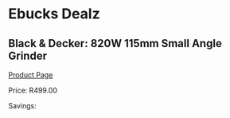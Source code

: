 
# Ebucks Dealz
## Black & Decker: 820W 115mm Small Angle Grinder
[Product Page](https://www.ebucks.com/web/shop/productSelected.do?prodId=379825070&catId=336131693)

Price: R499.00

Savings: 


	